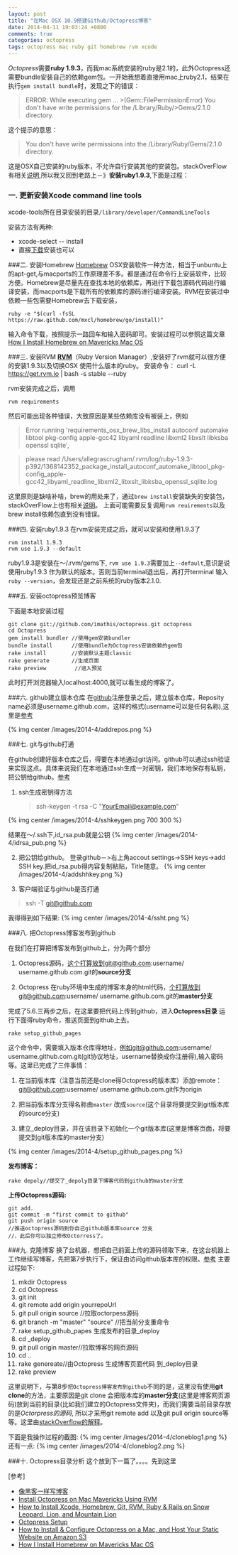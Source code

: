 ```yaml
---
layout: post
title: "在Mac OSX 10.9搭建Github/Octopress博客"
date: 2014-04-11 19:03:24 +0800
comments: true
categories: octopress
tags: octopress mac ruby git homebrew rvm xcode
---
```

  *Octopress*需要**ruby 1.9.3**，而我mac系统安装的ruby是2.1的，此外Octopress还需要bundle安装自己的依赖gem包。一开始我想着直接用mac上ruby2.1，结果在执行`gem install bundle`时，发现之下的错误：
  
> ERROR:  While executing gem ... >(Gem::FilePermissionError)
>You don't have write permissions for the /Library/Ruby/>Gems/2.1.0 directory.

这个提示的意思：
>You don't have write permissions into the /Library/Ruby/Gems/2.1.0 directory.

这是OSX自己安装的ruby版本，不允许自行安装其他的安装包。stackOverFlow有相关[说明](http://stackoverflow.com/questions/14607193/installing-gem-or-updating-rubygems-fails-with-permissions-error),所以我又回到老路上－》**安装ruby1.9.3**,下面是过程：
<!--more-->
### 一. 更新安装Xcode command line tools
xcode-tools所在目录安装的目录`/library/developer/CommandLineTools`

安装方法有两种:

- xcode-select -- install
- 直接[下载](https://developer.apple.com/downloads/index.action?name=for%20Xcode%20-#)安装也可以

###二. 安装Homebrew
[Homebrew](http://brew.sh/index_zh-cn.html ) OSX安装软件一种方法，相当于unbuntu上的apt-get,与macports的工作原理差不多。都是通过在命令行上安装软件，比较方便。Homebrew是尽量先在查找本地的依赖库，再进行下载包源码代码进行编译安装，而macports是下载所有的依赖库的源码进行编译安装。RVM在安装过中依赖一些包需要Homebrew去下载安装，

	ruby -e "$(curl -fsSL https://raw.github.com/mxcl/homebrew/go/install)"
	
输入命令下载，按照提示一路回车和输入密码即可。安装过程可以参照这篇文章[How I Install Homebrew on Mavericks Mac OS](http://www.pcdailytips.com/how-i-install-homebrew-on-mavericks-mac-os/)


###三. 安装RVM
[**RVM**](https://rvm.io)（Ruby Version Manager）,安装好了rvm就可以很方便的安装1.9.3以及切换OSX 使用什么版本的ruby。
安装命令：
	curl -L https://get.rvm.io | bash -s stable --ruby
	
rvm安装完成之后，调用

	rvm requirements
然后可能出现各种错误，大致原因是某些依赖库没有被装上，例如

> Error running 'requirements_osx_brew_libs_install autoconf automake libtool pkg-config apple-gcc42 libyaml readline libxml2 libxslt libksba openssl sqlite',

>please read /Users/allegrascrugham/.rvm/log/ruby-1.9.3-p392/1368142352_package_install_autoconf_automake_libtool_pkg-config_apple-gcc42_libyaml_readline_libxml2_libxslt_libksba_openssl_sqlite.log

这里原则是缺啥补啥，brew的用处来了，通过`brew install`安装缺失的安装包，stackOverFlow上也有相关[说明](http://stackoverflow.com/questions/16473115/error-running-requirements-osx-brew-libs-install-on-mac-10-7)。
上面可能需要反复调用`rvm reuirements`以及brew install依赖包直到没有错误。

###四. 安装ruby1.9.3
在rvm安装完成之后，就可以安装和使用1.9.3了

	rvm install 1.9.3
	rvm use 1.9.3 --default
ruby1.9.3是安装在～/.rvm/gems下, `rvm use 1.9.3`需要加上`--default`,意识是说使用ruby1.9.3 作为默认的版本。否则当前terminal退出后，再打开terminal 输入`ruby --version`，会发现还是之前系统的ruby版本2.1.0.

###五. 安装octopress预览博客

下面是本地安装过程

	git clone git://github.com/imathis/octopress.git octopress
	cd Octopress
	gem install bundler //使用gem安装bundler
	bundle install      //使用bundle为Octopress安装依赖的gem包
	rake install        //安装默认主题classic
	rake generate       //生成页面
	rake preview		 //进入预览
	
此时打开浏览器输入localhost:4000,就可以看生成的博客了。

###六. github建立版本仓库
在[github](www.github.com)注册登录之后，建立版本仓库，Reposity name必须是username.github.com，这样的格式(username可以是任何名称),这里是[参考](http://blog.csdn.net/jackystudio/article/details/16334861)

{% img center /images/2014-4/addrepos.png %}

###七. git与github打通

在github创建好版本仓库之后，得要在本地通过git访问。github可以通过ssh验证来实现这点。具体来说我们在本地通过ssh生成一对密钥，我们本地保存有私钥，把公钥给github。[参考](http://blog.csdn.net/jackystudio/article/details/12271877)

1. ssh生成密钥得方法
	
	> ssh-keygen -t rsa -C "YourEmail@example.com"
	
{% img center /images/2014-4/sshkeygen.png 700 300 %}
	
结果在～/.ssh下,id_rsa.pub就是公钥
{% img center /images/2014-4/idrsa_pub.png %}

2. 把公钥给github。
登录github－>右上角accout settings->SSH keys->add SSH key.把id_rsa.pub得内容复制粘贴，Title随意。
{% img center /images/2014-4/addshhkey.png %}

3. 客户端验证与github是否打通

> ssh -T git@github.com

我得得到如下结果:
{% img center /images/2014-4/ssht.png %}



###八. 把Octopress博客发布到github

在我们在打算把博客发布到github上，分为两个部分

1. Octopress源码，这个打算放到git@github.com:username/ username.github.com.git的**source分支**

2. Octopress 在ruby环境中生成的博客本身的html代码，个打算放到git@github.com:username/ username.github.com.git的**master分支**

完成了5.6.三两步之后，在这里要把代码上传到github，进入**Octopress目录**
运行下面得ruby命令，推送页面到github上去。

	rake setup_github_pages
	
这个命令中，需要填入版本仓库得地址，例如git@github.com:username/ username.github.com.git(git协议地址，username替换成你注册得),输入密码等。这里已完成了三件事情：

1. 在当前版本库（注意当前还是clone得Octopress的版本库）添加remote：git@github.com:username/ username.github.com.git作为origin

2. 把当前版本库分支得名称由`master` 改成`source`(这个目录将要提交到git版本库的source分支)

3. 建立_deploy目录，并在该目录下初始化一个git版本库(这里是博客页面，将要提交到git版本库的master分支)

{% img center /images/2014-4/setup_github_pages.png %}

**发布博客：**
	
	rake depoly//提交了_depoly目录下博客代码到github的master分支

**上传Octopress源码:**
	
	git add.
	git commit -m "first commit to github"
	git push origin source
	//推送octopress源码到你自己github版本库source 分支
	//，此后你可以独立修改Octorress了。
	

###九. 克隆博客
换了台机器，想把自己前面上传的源码领取下来，在这台机器上工作继续写博客，先把第7步执行下，保证由访问github版本库的权限。[参考](http://blog.csdn.net/jackystudio/article/details/16800331)
主要过程如下:

1. mkdir Octopress
2. cd Octopress
3. git init
4. git remote add origin yourrepoUrl
5. git pull origin source //拉取octorpess源码
6. git branch -m "master" "source" //把当前分支重命令
7. rake setup_github_papes 生成发布的目录_deploy
8. cd _deploy
9. git pull origin master//拉取博客的网页源码
10. cd ..
11. rake genereate//由Octopress 生成博客页面代码 到_deploy目录
12. rake preview

这里说明下，与第8步`把Octopress博客发布到github`不同的是，这里没有使用**git clone**的方法，主要原因是git clone 会把版本库的**master分支**(这里是博客网页源码)放到当前的目录(比如我们建立的Octopress文件夹)，而我们需要当前目录存放的是*Octorpress的源码*,
所以才采用git remote add 以及git pull origin source等等。这里由[stackOverflow的解释](http://stackoverflow.com/questions/4855561/difference-between-git-remote-add-and-git-clone)。　

下面是我操作过程的截图:
{% img center /images/2014-4/cloneblog1.png %}
还有一点:
{% img center /images/2014-4/cloneblog2.png %}


###十. Octopress目录分析
这个放到下一篇了。。。。先到这里





[参考] 

- [像黑客一样写博客](http://blog.csdn.net/jackystudio/article/details/16367937)
- [Install Octopress on Mac Mavericks Using RVM](http://www.pcdailytips.com/install-octopress-on-mac-mavericks-using-rvm/)
- [How to Install Xcode, Homebrew, Git, RVM, Ruby & Rails on Snow Leopard, Lion, and Mountain Lion](http://www.moncefbelyamani.com/how-to-install-xcode-homebrew-git-rvm-ruby-on-mac/)
- [Octopress Setup](http://octopress.org/docs/setup/)
- [How to Install & Configure Octopress on a Mac, and 
Host Your Static Website on Amazon S3](http://www.moncefbelyamani.com/how-to-install-and-configure-octopress-on-a-mac/)
- [How I Install Homebrew on Mavericks Mac OS](http://www.pcdailytips.com/how-i-install-homebrew-on-mavericks-mac-os/)








	






	
	



	



